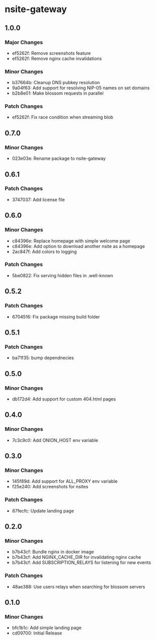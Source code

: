 # nsite-gateway

## 1.0.0

### Major Changes

- ef5262f: Remove screenshots feature
- ef5262f: Remove nginx cache invalidations

### Minor Changes

- b37664b: Cleanup DNS pubkey resolution
- 9a04f63: Add support for resolving NIP-05 names on set domains
- b2b8e01: Make blossom requests in parallel

### Patch Changes

- ef5262f: Fix race condition when streaming blob

## 0.7.0

### Minor Changes

- 023e03e: Rename package to nsite-gateway

## 0.6.1

### Patch Changes

- 3747037: Add license file

## 0.6.0

### Minor Changes

- c84396e: Replace homepage with simple welcome page
- c84396e: Add option to download another nsite as a homepage
- 2ac847f: Add colors to logging

### Patch Changes

- 5be0822: Fix serving hidden files in .well-known

## 0.5.2

### Patch Changes

- 6704516: Fix package missing build folder

## 0.5.1

### Patch Changes

- ba71f35: bump dependnecies

## 0.5.0

### Minor Changes

- db172d4: Add support for custom 404.html pages

## 0.4.0

### Minor Changes

- 7c3c9c0: Add ONION_HOST env variable

## 0.3.0

### Minor Changes

- 145f89d: Add support for ALL_PROXY env variable
- f25e240: Add screenshots for nsites

### Patch Changes

- 87fecfc: Update landing page

## 0.2.0

### Minor Changes

- b7b43cf: Bundle nginx in docker image
- b7b43cf: Add NGINX_CACHE_DIR for invalidating nginx cache
- b7b43cf: Add SUBSCRIPTION_RELAYS for listening for new events

### Patch Changes

- 48ae388: Use users relays when searching for blossom servers

## 0.1.0

### Minor Changes

- bfc1b1c: Add simple landing page
- cd09700: Initial Release
